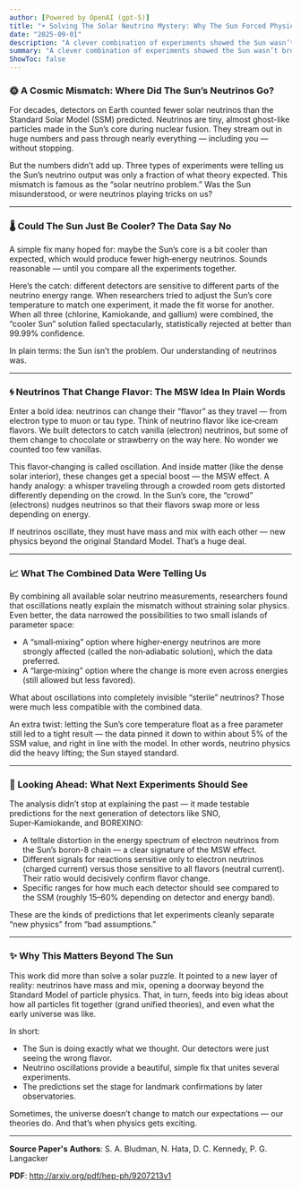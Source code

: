 ```yaml
---
author: [Powered by OpenAI (gpt-5)]
title: "☀️ Solving The Solar Neutrino Mystery: Why The Sun Forced Physics To Evolve"
date: "2025-09-01"
description: "A clever combination of experiments showed the Sun wasn’t broken — our picture of neutrinos was"
summary: "A clever combination of experiments showed the Sun wasn’t broken — our picture of neutrinos was"
ShowToc: false
---
```


### 🌞 A Cosmic Mismatch: Where Did The Sun’s Neutrinos Go?

For decades, detectors on Earth counted fewer solar neutrinos than the Standard Solar Model (SSM) predicted. Neutrinos are tiny, almost ghost-like particles made in the Sun’s core during nuclear fusion. They stream out in huge numbers and pass through nearly everything — including you — without stopping.

But the numbers didn’t add up. Three types of experiments were telling us the Sun’s neutrino output was only a fraction of what theory expected. This mismatch is famous as the “solar neutrino problem.” Was the Sun misunderstood, or were neutrinos playing tricks on us?

---

### 🌡️ Could The Sun Just Be Cooler? The Data Say No

A simple fix many hoped for: maybe the Sun’s core is a bit cooler than expected, which would produce fewer high‑energy neutrinos. Sounds reasonable — until you compare all the experiments together.

Here’s the catch: different detectors are sensitive to different parts of the neutrino energy range. When researchers tried to adjust the Sun’s core temperature to match one experiment, it made the fit worse for another. When all three (chlorine, Kamiokande, and gallium) were combined, the “cooler Sun” solution failed spectacularly, statistically rejected at better than 99.99% confidence.

In plain terms: the Sun isn’t the problem. Our understanding of neutrinos was.

---

### 🌀 Neutrinos That Change Flavor: The MSW Idea In Plain Words

Enter a bold idea: neutrinos can change their “flavor” as they travel — from electron type to muon or tau type. Think of neutrino flavor like ice‑cream flavors. We built detectors to catch vanilla (electron) neutrinos, but some of them change to chocolate or strawberry on the way here. No wonder we counted too few vanillas.

This flavor‑changing is called oscillation. And inside matter (like the dense solar interior), these changes get a special boost — the MSW effect. A handy analogy: a whisper traveling through a crowded room gets distorted differently depending on the crowd. In the Sun’s core, the “crowd” (electrons) nudges neutrinos so that their flavors swap more or less depending on energy.

If neutrinos oscillate, they must have mass and mix with each other — new physics beyond the original Standard Model. That’s a huge deal.

---

### 📈 What The Combined Data Were Telling Us

By combining all available solar neutrino measurements, researchers found that oscillations neatly explain the mismatch without straining solar physics. Even better, the data narrowed the possibilities to two small islands of parameter space:

- A “small‑mixing” option where higher‑energy neutrinos are more strongly affected (called the non‑adiabatic solution), which the data preferred.
- A “large‑mixing” option where the change is more even across energies (still allowed but less favored).

What about oscillations into completely invisible “sterile” neutrinos? Those were much less compatible with the combined data.

An extra twist: letting the Sun’s core temperature float as a free parameter still led to a tight result — the data pinned it down to within about 5% of the SSM value, and right in line with the model. In other words, neutrino physics did the heavy lifting; the Sun stayed standard.

---

### 🔭 Looking Ahead: What Next Experiments Should See

The analysis didn’t stop at explaining the past — it made testable predictions for the next generation of detectors like SNO, Super‑Kamiokande, and BOREXINO:

- A telltale distortion in the energy spectrum of electron neutrinos from the Sun’s boron-8 chain — a clear signature of the MSW effect.
- Different signals for reactions sensitive only to electron neutrinos (charged current) versus those sensitive to all flavors (neutral current). Their ratio would decisively confirm flavor change.
- Specific ranges for how much each detector should see compared to the SSM (roughly 15–60% depending on detector and energy band).

These are the kinds of predictions that let experiments cleanly separate “new physics” from “bad assumptions.”

---

### ✨ Why This Matters Beyond The Sun

This work did more than solve a solar puzzle. It pointed to a new layer of reality: neutrinos have mass and mix, opening a doorway beyond the Standard Model of particle physics. That, in turn, feeds into big ideas about how all particles fit together (grand unified theories), and even what the early universe was like.

In short:
- The Sun is doing exactly what we thought. Our detectors were just seeing the wrong flavor.
- Neutrino oscillations provide a beautiful, simple fix that unites several experiments.
- The predictions set the stage for landmark confirmations by later observatories.

Sometimes, the universe doesn’t change to match our expectations — our theories do. And that’s when physics gets exciting.

---

**Source Paper's Authors**: S. A. Bludman, N. Hata, D. C. Kennedy, P. G. Langacker

**PDF**: http://arxiv.org/pdf/hep-ph/9207213v1
